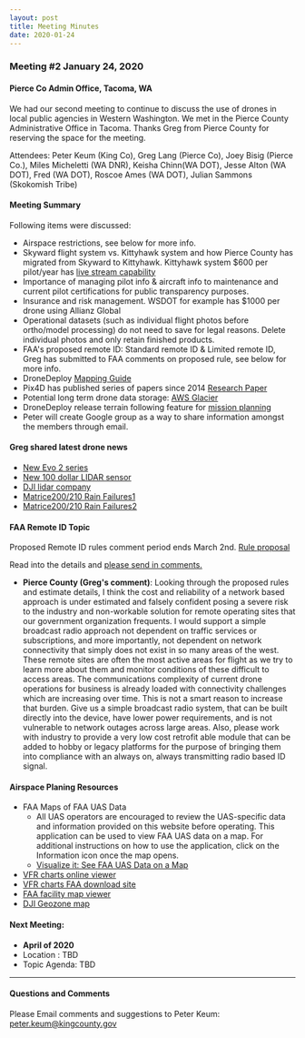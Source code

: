 ```yaml
---
layout: post
title: Meeting Minutes
date: 2020-01-24
---
```


### Meeting #2 January 24, 2020

#### Pierce Co Admin Office, Tacoma, WA  

We had our second meeting to continue to discuss the use of drones in local public agencies in Western Washington. We met in the Pierce County Administrative Office in Tacoma. Thanks Greg from Pierce County for reserving the space for the meeting.

Attendees: Peter Keum (King Co), Greg Lang (Pierce Co), Joey Bisig (Pierce Co.), Miles Micheletti (WA DNR), Keisha Chinn(WA DOT), Jesse Alton (WA DOT), Fred (WA DOT), Roscoe Ames (WA DOT), Julian Sammons (Skokomish Tribe)

#### Meeting Summary

Following items were discussed:

- Airspace restrictions, see below for more info.
- Skyward flight system vs. Kittyhawk system and how Pierce County has migrated from Skyward to Kittyhawk. Kittyhawk system $600 per pilot/year has [live stream capability](https://kittyhawk.io/feature/live-streaming/)
- Importance of managing pilot info & aircraft info to maintenance and current pilot certifications for public transparency purposes.
- Insurance and risk management. WSDOT for example has $1000 per drone using Allianz Global
- Operational datasets (such as individual flight photos before ortho/model processing) do not need to save for legal reasons. Delete individual photos and only retain finished products.
- FAA's proposed remote ID: Standard remote ID & Limited remote ID, Greg has submitted to FAA comments on proposed rule, see below for more info.
- DroneDeploy [Mapping Guide](https://www.dronedeploy.com/resources/ebooks/making-great-maps/)
- Pix4D has published series of papers since 2014 [Research Paper](https://www.pix4d.com/research)
- Potential long term drone data storage: [AWS Glacier](https://aws.amazon.com/glacier/faqs/)
- DroneDeploy release terrain following feature for [mission planning](https://support.dronedeploy.com/docs/terrain-following-beta)
- Peter will create Google group as a way to share information amongst the members through email.

#### Greg shared latest drone news 
- [New Evo 2 series](https://auteldrones.com/pages/evo2)
- [New 100 dollar LIDAR sensor](https://www.suasnews.com/2020/01/velodyne-lidar-introduces-velabit/?mc_cid=eb4fd4b0a0&mc_eid=d22ec97035)
- [DJI lidar company](https://www.engadget.com/2020/01/06/dji-livox-lidar/)
- [Matrice200/210 Rain Failures1](https://www.cnn.com/2020/01/10/uk/drone-fall-sky-intl-scli-gbr/index.html)
- [Matrice200/210 Rain Failures2](https://www.suasnews.com/2020/01/aaib-investigation-to-dji-matrice-210-uas-registration-n-a-16-march-2019/?utm_source=DroneNewsDailyEmailMore&mc_cid=05bfd81606&mc_eid=d22ec97035)

#### FAA Remote ID Topic
Proposed Remote ID rules comment period ends March 2nd. [Rule proposal](https://www.aopa.org/news-and-media/all-news/2020/january/09/faa-gets-early-earful-on-drone-id?utm_source=dronepilot&utm_medium=email)

Read into the details and [please send in comments.](https://www.regulations.gov/document?D=FAA-2019-1100-0001)

- **Pierce County (Greg's comment)**: Looking through the proposed rules and estimate details, I think the cost and reliability of a network based approach is under estimated and falsely confident posing a severe risk to the industry and non-workable solution for remote operating sites that our government organization frequents.  I would support a simple broadcast radio approach not dependent on traffic services or subscriptions, and more importantly, not dependent on network connectivity that simply does not exist in so many areas of the west.  These remote sites are often the most active areas for flight as we try to learn more about them and monitor conditions of these difficult to access areas.  The communications complexity of current drone operations for business is already loaded with connectivity challenges which are increasing over time.  This is not a smart reason to increase that burden.  Give us a simple broadcast radio system, that can be built directly into the device, have lower power requirements, and is not vulnerable to network outages across large areas.  Also, please work with industry to provide a very low cost retrofit able module that can be added to hobby or legacy platforms for the purpose of bringing them into compliance with an always on, always transmitting radio based ID signal.  

#### Airspace Planing Resources

- FAA Maps of FAA UAS Data
  - All UAS operators are encouraged to review the UAS-specific data and information provided on this website before operating. This application can be used to view FAA UAS data on a map. For additional instructions on how to use the application, click on the Information icon once the map opens.
  - [Visualize it: See FAA UAS Data on a Map](https://faa.maps.arcgis.com/apps/webappviewer/index.html?id=9c2e4406710048e19806ebf6a06754ad)
- [VFR charts online viewer](https://skyvector.com/)
- [VFR charts FAA download site](https://www.faa.gov/air_traffic/flight_info/aeronav/productcatalog/vfrcharts/)
- [FAA facility map viewer](https://faa.maps.arcgis.com/apps/webappviewer/index.html?id=9c2e4406710048e19806ebf6a06754ad)
- [DJI Geozone map](https://www.dji.com/flysafe/geo-map)

#### Next Meeting:
- **April of 2020** 
- Location : TBD
- Topic Agenda: TBD

---

#### Questions and Comments

Please Email comments and suggestions to Peter Keum: peter.keum@kingcounty.gov